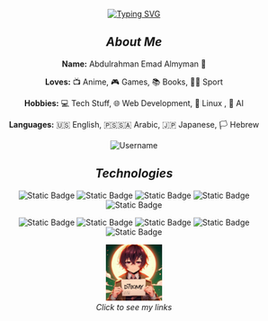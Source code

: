 <div align="center">

[![Typing SVG](https://readme-typing-svg.demolab.com?font=Fira+Code&duration=3000&color=F4C9DC&center=true&vCenter=true&multiline=true&repeat=false&random=false&width=435&height=100&lines=Yahallo+~+Welcome+to+my+github+%F0%9F%8C%9F)](https://git.io/typing-svg)

## *About Me*

**Name:** Abdulrahman Emad Almyman 👋  

**Loves:** 📺 Anime, 🎮 Games, 📚 Books, 🏃‍♂️ Sport

**Hobbies:** 💻 Tech Stuff, 🌐 Web Development, 🐧 Linux , 🤖 AI 

**Languages:** 🇺🇸 English, 🇵🇸🇸🇦 Arabic, 🇯🇵 Japanese, 🏳️ Hebrew  

<p align="center">
  <img id="slideshow" src="https://raw.githubusercontent.com/PYTHON01100100/PYTHON01100100/main/assets/username1.jpg" width="20%" alt="Username"/>
</p>

<script>
  const images = [
    "https://raw.githubusercontent.com/PYTHON01100100/PYTHON01100100/main/assets/username1.jpg",
    "https://raw.githubusercontent.com/PYTHON01100100/PYTHON01100100/main/assets/username2.jpg",
    "https://raw.githubusercontent.com/PYTHON01100100/PYTHON01100100/main/assets/username3.jpg",
    "https://raw.githubusercontent.com/PYTHON01100100/PYTHON01100100/main/assets/username4.jpg",
    "https://raw.githubusercontent.com/PYTHON01100100/PYTHON01100100/main/assets/username5.jpg"
  ];

  let currentIndex = 0;
  const slideshow = document.getElementById("slideshow");

  const changeImage = () => {
    currentIndex++;
    if (currentIndex >= images.length) return; // Stop after the last image
    slideshow.src = images[currentIndex];
  };

  setInterval(changeImage, 5000); // Change image every 5 seconds
</script>

## ***Technologies***

![Static Badge](https://img.shields.io/badge/c-%2300599C.svg?style=for-the-badge&logo=c&logoColor=white)
![Static Badge](https://img.shields.io/badge/c++-%2300599C.svg?style=for-the-badge&logo=c%2B%2B&logoColor=white)
![Static Badge](https://img.shields.io/badge/css3-%231572B6.svg?style=for-the-badge&logo=css3&logoColor=white)
![Static Badge](https://img.shields.io/badge/dart-%230175C2.svg?style=for-the-badge&logo=dart&logoColor=white)
![Static Badge](https://img.shields.io/badge/html5-%23E34F26.svg?style=for-the-badge&logo=html5&logoColor=white)

![Static Badge](https://img.shields.io/badge/java-%23ED8B00.svg?style=for-the-badge&logo=openjdk&logoColor=white)
![Static Badge](https://img.shields.io/badge/javascript-%23323330.svg?style=for-the-badge&logo=javascript&logoColor=%23F7DF1E)
![Static Badge](https://img.shields.io/badge/python-3670A0?style=for-the-badge&logo=python&logoColor=ffdd54)
![Static Badge](https://img.shields.io/badge/Tor-7D4698?style=for-the-badge&logo=Tor-Browser&logoColor=white)
![Static Badge](https://img.shields.io/badge/firebase-a08021?style=for-the-badge&logo=firebase&logoColor=ffcd34)

<p align="center">
  <a href="https://python01100100.github.io/MyBetaCV/#" target="_blank">
    <img id="dynamicImage" src="https://raw.githubusercontent.com/PYTHON01100100/PYTHON01100100/main/assets/username.jpg" width="20%" alt="Username"/>
  </a>
  <br>
  <em>Click to see my links</em>
</p>

<script>
  const links = [
    "https://python01100100.github.io/MyBetaCV/#",
    "https://example.com/link2",
    "https://example.com/link3",
    "https://example.com/link4",
    "https://example.com/link5"
  ];

  const dynamicImage = document.getElementById("dynamicImage");
  let linkIndex = 0;

  const changeLink = () => {
    linkIndex++;
    if (linkIndex >= links.length) return; // Stop after the last link
    dynamicImage.parentElement.href = links[linkIndex];
  };

  setInterval(changeLink, 5000); // Change link every 5 seconds
</script>

</div>
